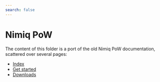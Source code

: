 ```yaml
---
search: false
---
```

# Nimiq PoW

The content of this folder is a port of the old Nimiq PoW documentation, scattered over several pages:

- [Index](./index)
- [Get started](./get-started)
- [Downloads](./downloads)
